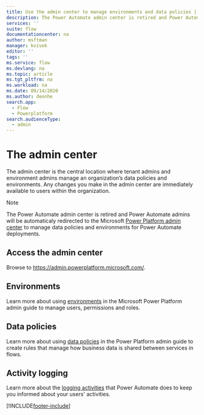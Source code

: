 ```yaml
---
title: Use the admin center to manage environments and data policies | Microsoft Docs
description: The Power Automate admin center is retired and Power Automate admins must use the Power Platform admin center to manage data policies and environments for Power Automate deployments.
services: ''
suite: flow
documentationcenter: na
author: msftman
manager: kvivek
editor: ''
tags: ''
ms.service: flow
ms.devlang: na
ms.topic: article
ms.tgt_pltfrm: na
ms.workload: na
ms.date: 09/14/2020
ms.author: deonhe
search.app: 
  - Flow
  - Powerplatform
search.audienceType: 
  - admin
---
```

# The admin center

The admin center is the central location where tenant admins and environment admins manage an organization’s data policies and environments. Any changes you make in the admin center are immediately available to users within the organization.

> [!NOTE]
> The Power Automate admin center is retired and Power Automate admins will be automaticaly redirected to the Microsoft [Power Platform admin center](https://aka.ms/ppac) to manage data policies and environments for Power Automate deployments.

## Access the admin center

Browse to <https://admin.powerplatform.microsoft.com/>.

## Environments

Learn more about using [environments](/power-platform/admin/environments-overview) in the Microsoft Power Platform admin guide to manage users, permissions and roles.

## Data policies

Learn more about using [data policies](/power-platform/admin/prevent-data-loss) in the Power Platform admin guide to create rules that manage how business data is shared between services in flows.

## Activity logging

Learn more about the [logging activities](/power-platform/admin/logging-power-automate) that Power Automate does to keep you informed about your users' activities.


[!INCLUDE[footer-include](includes/footer-banner.md)]